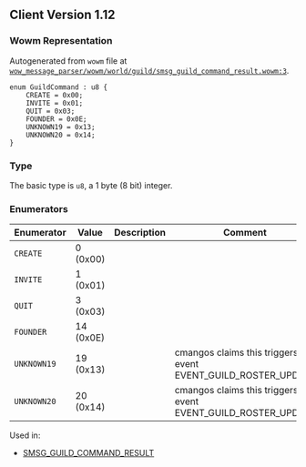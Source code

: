 ## Client Version 1.12

### Wowm Representation

Autogenerated from `wowm` file at [`wow_message_parser/wowm/world/guild/smsg_guild_command_result.wowm:3`](https://github.com/gtker/wow_messages/tree/main/wow_message_parser/wowm/world/guild/smsg_guild_command_result.wowm#L3).

```rust,ignore
enum GuildCommand : u8 {
    CREATE = 0x00;
    INVITE = 0x01;
    QUIT = 0x03;
    FOUNDER = 0x0E;
    UNKNOWN19 = 0x13;
    UNKNOWN20 = 0x14;
}
```
### Type
The basic type is `u8`, a 1 byte (8 bit) integer.
### Enumerators
| Enumerator | Value  | Description | Comment |
| --------- | -------- | ----------- | ------- |
| `CREATE` | 0 (0x00) |  |  |
| `INVITE` | 1 (0x01) |  |  |
| `QUIT` | 3 (0x03) |  |  |
| `FOUNDER` | 14 (0x0E) |  |  |
| `UNKNOWN19` | 19 (0x13) |  | cmangos claims this triggers UI event EVENT_GUILD_ROSTER_UPDATE |
| `UNKNOWN20` | 20 (0x14) |  | cmangos claims this triggers UI event EVENT_GUILD_ROSTER_UPDATE |

Used in:
* [SMSG_GUILD_COMMAND_RESULT](smsg_guild_command_result.md)
